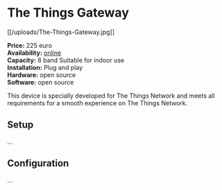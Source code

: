# The Things Gateway

[[/uploads/The-Things-Gateway.jpg]]

**Price:** 225 euro  
**Availability:** [online](http://shop.thethingsnetwork.com/)  
**Capacity:** 8 band
Suitable for indoor use  
**Installation:** Plug and play  
**Hardware:** open source  
**Software:** open source  

This device is specially developed for The Things Network and meets all requirements for a smooth experience on The Things Network.

## Setup

...

## Configuration

...

